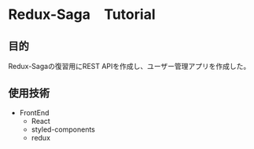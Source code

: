 # Redux-Saga　Tutorial

## 目的
Redux-Sagaの復習用にREST APIを作成し、ユーザー管理アプリを作成した。

## 使用技術
- FrontEnd
    - React
    - styled-components
    - redux
